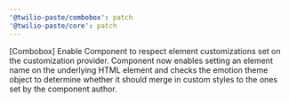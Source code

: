 ```yaml
---
'@twilio-paste/combobox': patch
'@twilio-paste/core': patch
---
```


[Combobox] Enable Component to respect element customizations set on the customization provider. Component now enables setting an element name on the underlying HTML element and checks the emotion theme object to determine whether it should merge in custom styles to the ones set by the component author.
